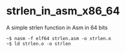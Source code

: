 # strlen_in_asm_x86_64
A simple strlen function in Asm in 64 bits
```
~$ nasm -f elf64 strlen.asm -o strlen.o
~$ ld strlen.o -o strlen
```

